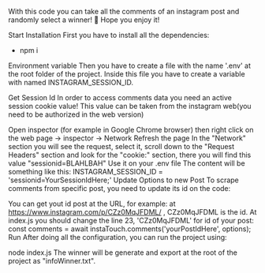  With this code you can take all the comments of an instagram post and randomly select a winner! 🥳 Hope you enjoy it!

Start
Installation
First you have to install all the dependencies:

- npm i

Environment variable
Then you have to create a file with the name '.env' at the root folder of the project. Inside this file you have to create a variable with named INSTAGRAM_SESSION_ID.

Get Session Id
In order to access comments data you need an active session cookie value! This value can be taken from the instagram web(you need to be authorized in the web version)

Open inspector (for example in Google Chrome browser) then right click on the web page -> inspector -> Network
Refresh the page
In the "Network" section you will see the request, select it, scroll down to the "Request Headers" section and look for the "cookie:" section, there you will find this value "sessionid=BLAHLBAH"
Use it on your .env file
The content will be something like this:
INSTAGRAM_SESSION_ID = 'sessionid=YourSessionIdHere;'
Update Options to new Post
To scrape comments from specific post, you need to update its id on the code:

You can get yout id post at the URL, for example: at https://www.instagram.com/p/CZz0MqJFDML/ , CZz0MqJFDML is the id.
At index.js you should change the line 23, 'CZz0MqJFDML' for id of your post:
const comments = await instaTouch.comments('yourPostIdHere', options);
Run
After doing all the configuration, you can run the project using:

node index.js
The winner will be generate and export at the root of the project as "infoWinner.txt".
